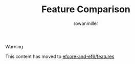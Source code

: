 ﻿---
title: Feature Comparison
author: rowanmiller
ms.author: rowmil
manager: rowanmiller
ms.date: 10/27/2016
ms.topic: article
ms.assetid: e4483aff-fdaf-4e6b-bc21-0a8ab32f0cd8
ms.technology: entity-framework
ms.prod: entity-framework-core 
uid: core/efcore-vs-ef6/features
---

> [!WARNING]
> This content has moved to [efcore-and-ef6/features](../../efcore-and-ef6/features.md)

